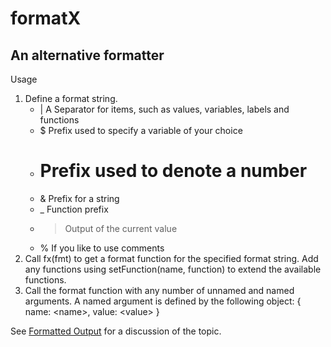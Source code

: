 # formatX
## An alternative formatter

  Usage
  1. Define a format string.
     * | A Separator for items, such as values, variables, labels and functions
     * $ Prefix used to specify a variable of your choice
     * # Prefix used to denote a number
     * & Prefix for a string
     * _ Function prefix
     * > Output of the current value
     * % If you like to use comments
  2. Call fx(fmt) to get a format function for the specified format string.
     Add any functions using setFunction(name, function) to extend the available functions.
  3. Call the format function with any number of unnamed and named arguments.
     A named argument is defined by the following object: { name: &lt;name&gt;, value: &lt;value&gt; }

  See [Formatted Output](http://www.ursamedia.ch/computics/index.php/2016/08/01/formatted-output/) for a discussion of the topic.
